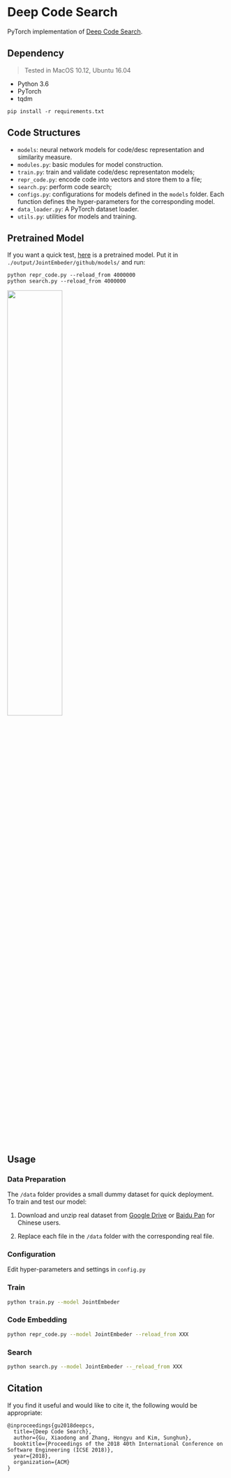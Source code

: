 # Deep Code Search

PyTorch implementation of [Deep Code Search](https://guxd.github.io/papers/deepcs.pdf).

## Dependency
> Tested in MacOS 10.12, Ubuntu 16.04
* Python 3.6
* PyTorch 
* tqdm

 ```
 pip install -r requirements.txt
 ```
 

## Code Structures

 - `models`: neural network models for code/desc representation and similarity measure.
 - `modules.py`: basic modules for model construction.
 - `train.py`: train and validate code/desc representaton models; 
 - `repr_code.py`: encode code into vectors and store them to a file; 
 - `search.py`: perform code search;
 - `configs.py`: configurations for models defined in the `models` folder. 
   Each function defines the hyper-parameters for the corresponding model.
 - `data_loader.py`: A PyTorch dataset loader.
 - `utils.py`: utilities for models and training. 

## Pretrained Model
   If you want a quick test, [here](https://drive.google.com/file/d/1xpUXsSFbULYEAs8low5zQZWK7-wmqTNO/view?usp=sharing) is a pretrained model. Put it in `./output/JointEmbeder/github/models/` and run:
   ```
   python repr_code.py --reload_from 4000000
   python search.py --reload_from 4000000
   ```
   <img src="https://user-images.githubusercontent.com/6091014/86455134-2a71dc00-bd5b-11ea-98cb-6dc1ef1095df.png" width=50% height=50%>
 
## Usage

   ### Data Preparation
  The `/data` folder provides a small dummy dataset for quick deployment.  
  To train and test our model:
  
  1) Download and unzip real dataset from [Google Drive](https://drive.google.com/drive/folders/1GZYLT_lzhlVczXjD6dgwVUvDDPHMB6L7?usp=sharing) or [Baidu Pan](https://pan.baidu.com/s/1U_MtFXqq0C-Qh8WUFAWGvg) for Chinese users.
  
  2) Replace each file in the `/data` folder with the corresponding real file. 
  
   ### Configuration
   Edit hyper-parameters and settings in `config.py`

   ### Train
   
   ```bash
   python train.py --model JointEmbeder
   ```
   
   ### Code Embedding
   
   ```bash
   python repr_code.py --model JointEmbeder --reload_from XXX
   ```
   
   ### Search
   
   ```bash
   python search.py --model JointEmbeder --_reload_from XXX
   ```
   

## Citation

 If you find it useful and would like to cite it, the following would be appropriate:
```
@inproceedings{gu2018deepcs,
  title={Deep Code Search},
  author={Gu, Xiaodong and Zhang, Hongyu and Kim, Sunghun},
  booktitle={Proceedings of the 2018 40th International Conference on Software Engineering (ICSE 2018)},
  year={2018},
  organization={ACM}
}
```

